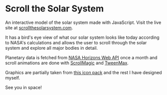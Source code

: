 # Scroll the Solar System

An interactive model of the solar system made with JavaScript.
Visit the live site at [scrollthesolarsystem.com](#).

It has a bird's eye view of what our solar system looks like today according to
NASA's calculations and allows the user to scroll through the solar system and 
explore all major bodies in detail.

Planetary data is fetched from [NASA Horizons Web API](http://ssd.jpl.nasa.gov/horizons.cgi)
once a month and scroll animations are done with [ScrollMagic](#) and [TweenMax](#).

Graphics are partially taken from [this icon pack](#) and the rest I have designed myself.

See you in space!